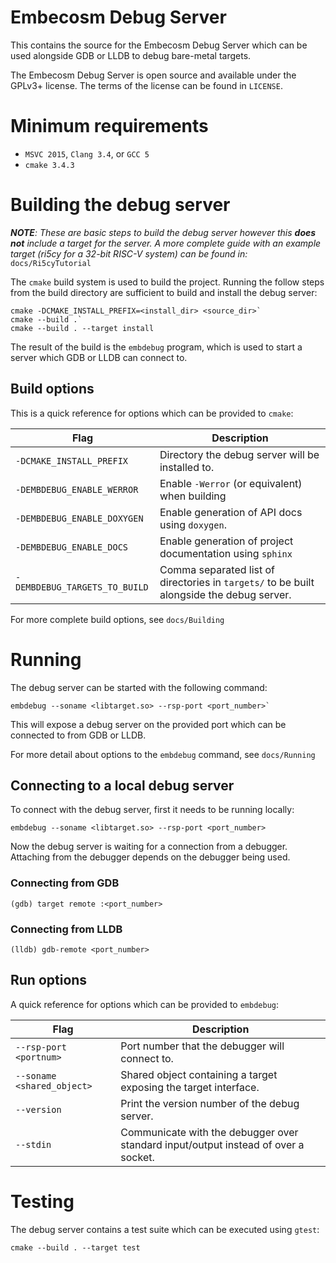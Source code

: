# Embecosm Debug Server

This contains the source for the Embecosm Debug Server which can be
used alongside GDB or LLDB to debug bare-metal targets.

The Embecosm Debug Server is open source and available under the
GPLv3+ license. The terms of the license can be found in `LICENSE`.

# Minimum requirements

* `MSVC 2015`, `Clang 3.4`, or `GCC 5`
* `cmake 3.4.3`

# Building the debug server

_**NOTE**: These are basic steps to build the debug server however this
**does not** include a target for the server. A more complete
guide with an example target (ri5cy for a 32-bit RISC-V
system) can be found in:_ `docs/Ri5cyTutorial`

The `cmake` build system is used to build the project. Running
the follow steps from the build directory are sufficient to
build and install the debug server:

```
cmake -DCMAKE_INSTALL_PREFIX=<install_dir> <source_dir>`
cmake --build .`
cmake --build . --target install
```

The result of the build is the `embdebug` program, which is
used to start a server which GDB or LLDB can connect to.

## Build options

This is a quick reference for options which can be provided
to `cmake`:

Flag                            | Description
------------------------------- | -------------------------
`-DCMAKE_INSTALL_PREFIX`        | Directory the debug server will be installed to.
`-DEMBDEBUG_ENABLE_WERROR`      | Enable `-Werror` (or equivalent) when building
`-DEMBDEBUG_ENABLE_DOXYGEN`     | Enable generation of API docs using `doxygen`.
`-DEMBDEBUG_ENABLE_DOCS`        | Enable generation of project documentation using `sphinx`
`-DEMBDEBUG_TARGETS_TO_BUILD`   | Comma separated list of directories in `targets/` to be built alongside the debug server.

For more complete build options, see `docs/Building`

# Running

The debug server can be started with the following command:

```
embdebug --soname <libtarget.so> --rsp-port <port_number>`
```

This will expose a debug server on the provided port which
can be connected to from GDB or LLDB.

For more detail about options to the `embdebug` command, see
`docs/Running`

## Connecting to a local debug server

To connect with the debug server, first it needs to be running
locally:

```
embdebug --soname <libtarget.so> --rsp-port <port_number>
```

Now the debug server is waiting for a connection from a debugger.
Attaching from the debugger depends on the debugger being used.

### Connecting from GDB

```
(gdb) target remote :<port_number>
```

### Connecting from LLDB

```
(lldb) gdb-remote <port_number>
```

## Run options

A quick reference for options which can be provided to
`embdebug`:

Flag                         | Description
---------------------------- | -----------
`--rsp-port <portnum>`       | Port number that the debugger will connect to.
`--soname <shared_object>`   | Shared object containing a target exposing the target interface.
`--version`                  | Print the version number of the debug server.
`--stdin`                    | Communicate with the debugger over standard input/output instead of over a socket.

# Testing

The debug server contains a test suite which can be executed
using `gtest`:

```
cmake --build . --target test
```
